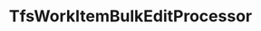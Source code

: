 ---
optionsClassName: TfsWorkItemBulkEditProcessorOptions
optionsClassFullName: MigrationTools._EngineV1.Configuration.Processing.TfsWorkItemBulkEditProcessorOptions
configurationSamples:
- name: defaults
  order: 2
  description: 
  code: There are no defaults! Check the sample for options!
  sampleFor: MigrationTools._EngineV1.Configuration.Processing.TfsWorkItemBulkEditProcessorOptions
- name: sample
  order: 1
  description: 
  code: There is no sample, but you can check the classic below for a general feel.
  sampleFor: MigrationTools._EngineV1.Configuration.Processing.TfsWorkItemBulkEditProcessorOptions
- name: classic
  order: 3
  description: 
  code: >-
    {
      "$type": "TfsWorkItemBulkEditProcessorOptions",
      "Enabled": false,
      "WhatIf": false,
      "WIQLQuery": "SELECT [System.Id] FROM WorkItems WHERE [System.TeamProject] = @TeamProject AND [@ReflectedWorkItemIdField] = ''  AND [System.WorkItemType] NOT IN ('Test Suite', 'Test Plan','Shared Steps','Shared Parameter','Feedback Request') ORDER BY [System.ChangedDate] desc",
      "WorkItemIDs": null,
      "FilterWorkItemsThatAlreadyExistInTarget": false,
      "PauseAfterEachWorkItem": false,
      "WorkItemCreateRetryLimit": 0,
      "SourceName": null,
      "TargetName": null
    }
  sampleFor: MigrationTools._EngineV1.Configuration.Processing.TfsWorkItemBulkEditProcessorOptions
description: This processor allows you to make changes in place where we load from the Target and update the Target. This is used for bulk updates with the most common reason being a process template change.
className: TfsWorkItemBulkEditProcessor
typeName: Processors
architecture: 
options:
- parameterName: Enabled
  type: Boolean
  description: If set to `true` then the processor will run. Set to `false` and the processor will not run.
  defaultValue: missing XML code comments
- parameterName: FilterWorkItemsThatAlreadyExistInTarget
  type: Boolean
  description: This loads all of the work items already saved to the Target and removes them from the Source work item list prior to commencing the run. While this may take some time in large data sets it reduces the time of the overall migration significantly if you need to restart.
  defaultValue: true
- parameterName: PauseAfterEachWorkItem
  type: Boolean
  description: Pause after each work item is migrated
  defaultValue: false
- parameterName: SourceName
  type: String
  description: This is the `IEndpoint` that will be used as the source of the Migration. Can be null for a write only processor.
  defaultValue: missing XML code comments
- parameterName: TargetName
  type: String
  description: This is the `IEndpoint` that will be used as the Target of the Migration. Can be null for a read only processor.
  defaultValue: missing XML code comments
- parameterName: WhatIf
  type: Boolean
  description: Gets or sets a value indicating whether to run in "what if" mode without making actual changes to work items.
  defaultValue: false
- parameterName: WIQLQuery
  type: String
  description: A work item query based on WIQL to select only important work items. To migrate all leave this empty. See [WIQL Query Bits](#wiql-query-bits)
  defaultValue: AND  [Microsoft.VSTS.Common.ClosedDate] = '' AND [System.WorkItemType] NOT IN ('Test Suite', 'Test Plan','Shared Steps','Shared Parameter','Feedback Request')
- parameterName: WorkItemCreateRetryLimit
  type: Int32
  description: '**beta** If set to a number greater than 0 work items that fail to save will retry after a number of seconds equal to the retry count. This allows for periodic network glitches not to end the process.'
  defaultValue: 5
- parameterName: WorkItemIDs
  type: IList
  description: A list of work items to import
  defaultValue: '[]'
status: missing XML code comments
processingTarget: WorkItem
classFile: src/MigrationTools.Clients.TfsObjectModel/Processors/TfsWorkItemBulkEditProcessor.cs
optionsClassFile: src/MigrationTools.Clients.TfsObjectModel/Processors/TfsWorkItemBulkEditProcessorOptions.cs
notes:
  exists: false
  path: docs/Reference/Processors/TfsWorkItemBulkEditProcessor-notes.md
  markdown: ''
topics:
- topic: notes
  path: docs/Reference/Processors/TfsWorkItemBulkEditProcessor-notes.md
  exists: false
  markdown: ''
- topic: introduction
  path: docs/Reference/Processors/TfsWorkItemBulkEditProcessor-introduction.md
  exists: false
  markdown: ''

redirectFrom:
- /Reference/Processors/TfsWorkItemBulkEditProcessorOptions/
layout: reference
toc: true
permalink: /Reference/Processors/TfsWorkItemBulkEditProcessor/
title: TfsWorkItemBulkEditProcessor
categories:
- Processors
- 
topics:
- topic: notes
  path: docs/Reference/Processors/TfsWorkItemBulkEditProcessor-notes.md
  exists: false
  markdown: ''
- topic: introduction
  path: docs/Reference/Processors/TfsWorkItemBulkEditProcessor-introduction.md
  exists: false
  markdown: ''

---
